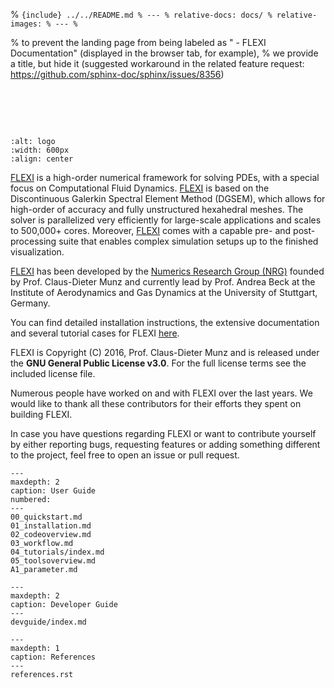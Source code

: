 % ```{include} ../../README.md
% ---
% relative-docs: docs/
% relative-images:
% ---
% ```

% to prevent the landing page from being labeled as "<no title> - FLEXI Documentation" (displayed in the browser tab, for example),
% we provide a title, but hide it (suggested workaround in the related feature request: https://github.com/sphinx-doc/sphinx/issues/8356)

<div style="visibility: hidden;">

FLEXI
========

</div>

```{image} ./figures/flexi_logo.jpg
:alt: logo
:width: 600px
:align: center
```

[FLEXI][flexi] is a high-order numerical framework for solving PDEs, with a special focus on Computational Fluid Dynamics. [FLEXI][flexi] is based on the Discontinuous Galerkin Spectral Element Method (DGSEM), which allows for high-order of accuracy and fully unstructured hexahedral meshes. The solver is parallelized very efficiently for large-scale applications and scales to 500,000+ cores. Moreover, [FLEXI][flexi] comes with a capable pre- and post-processing suite that enables complex simulation setups up to the finished visualization.

[FLEXI][flexi] has been developed by the [Numerics Research Group (NRG)][nrg] founded by Prof. Claus-Dieter Munz and currently lead by Prof. Andrea Beck at the Institute of Aerodynamics and Gas Dynamics at the University of Stuttgart, Germany.

You can find detailed installation instructions, the extensive documentation and several tutorial cases for FLEXI [here][flexi].

FLEXI is Copyright (C) 2016, Prof. Claus-Dieter Munz and is released under the **GNU General Public License v3.0**. For the full license terms see the included license file.

Numerous people have worked on and with FLEXI over the last years. We would like to thank all these contributors for their efforts they spent on building FLEXI.

In case you have questions regarding FLEXI or want to contribute yourself by either reporting bugs, requesting features or adding something different to the project, feel free to open an issue or pull request.

```{toctree}
---
maxdepth: 2
caption: User Guide
numbered:
---
00_quickstart.md
01_installation.md
02_codeoverview.md
03_workflow.md
04_tutorials/index.md
05_toolsoverview.md
A1_parameter.md
```

```{toctree}
---
maxdepth: 2
caption: Developer Guide
---
devguide/index.md
```

```{toctree}
---
maxdepth: 1
caption: References
---
references.rst
```

[flexi]:         https://numericsresearchgroup.org/flexi_index.html
[nrg]:           https://numericsresearchgroup.org/index.html
